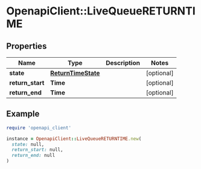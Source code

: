 # OpenapiClient::LiveQueueRETURNTIME

## Properties

| Name | Type | Description | Notes |
| ---- | ---- | ----------- | ----- |
| **state** | [**ReturnTimeState**](ReturnTimeState.md) |  | [optional] |
| **return_start** | **Time** |  | [optional] |
| **return_end** | **Time** |  | [optional] |

## Example

```ruby
require 'openapi_client'

instance = OpenapiClient::LiveQueueRETURNTIME.new(
  state: null,
  return_start: null,
  return_end: null
)
```

